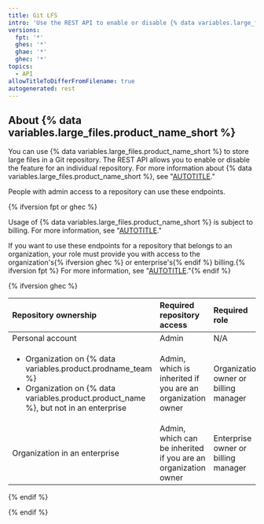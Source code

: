 ```yaml
---
title: Git LFS
intro: 'Use the REST API to enable or disable {% data variables.large_files.product_name_long %} (LFS) for a repository.'
versions:
  fpt: '*'
  ghes: '*'
  ghae: '*'
  ghec: '*'
topics:
  - API
allowTitleToDifferFromFilename: true
autogenerated: rest
---
```


## About {% data variables.large_files.product_name_short %}

You can use {% data variables.large_files.product_name_short %} to store large files in a Git repository. The REST API allows you to enable or disable the feature for an individual repository. For more information about  {% data variables.large_files.product_name_short %}, see "[AUTOTITLE](/repositories/working-with-files/managing-large-files/about-git-large-file-storage)."

People with admin access to a repository can use these endpoints.

{% ifversion fpt or ghec %}

Usage of {% data variables.large_files.product_name_short %} is subject to billing. For more information, see "[AUTOTITLE](/billing/managing-billing-for-git-large-file-storage/about-billing-for-git-large-file-storage)."

If you want to use these endpoints for a repository that belongs to an organization, your role must provide you with access to the organization's{% ifversion ghec %} or enterprise's{% endif %} billing.{% ifversion fpt %} For more information, see "[AUTOTITLE](/organizations/managing-peoples-access-to-your-organization-with-roles/roles-in-an-organization#organization-owners)."{% endif %}

{% ifversion ghec %}

| Repository ownership | Required repository access | Required role | More information |
| :- | :- | :- | :- |
| Personal account | Admin | N/A | N/A |
| <ul><li>Organization on {% data variables.product.prodname_team %}</li><li>Organization on {% data variables.product.product_name %}, but not in an enterprise</li></ul> | Admin, which is inherited if you are an organization owner | Organization owner or billing manager | "[AUTOTITLE](/organizations/managing-peoples-access-to-your-organization-with-roles/roles-in-an-organization#organization-owners)" |
| Organization in an enterprise | Admin, which can be inherited if you are an organization owner | Enterprise owner or billing manager | "[AUTOTITLE](/admin/user-management/managing-users-in-your-enterprise/roles-in-an-enterprise#enterprise-owners)" |

{% endif %}

{% endif %}


<!-- Content after this section is automatically generated -->
